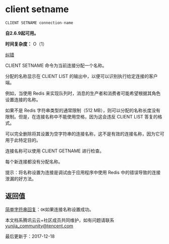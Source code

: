# client setname

```javascript
CLIENT SETNAME connection-name
```

**自2.6.9起可用。**

**时间复杂度：** O（1）

[纠错](javascript:;)

CLIENT SETNAME 命令为当前连接分配一个名称。

分配的名称显示在 CLIENT LIST 的输出中，以便可以识别执行给定连接的客户端。

例如，当使用 Redis 来实现队列时，消息的生产者和消费者可能希望根据其角色设置连接的名称。

如果不是 Redis 字符串类型的通常限制（512 MB），则可以分配的名称长度没有限制。但是，在连接名称中不能使用空格，因为这会违反 CLIENT LIST 答复的格式。

可以完全删除将其设置为空字符串的连接名称，这不是有效的连接名称，因为它可用于此特定目的。

连接名称可以使用 CLIENT GETNAME 进行检查。

每个新连接都没有分配名称。

提示：将名称设置为连接是调试由于应用程序中使用 Redis 中的错误导致的连接泄漏的好方法。

## 返回值

[简单字符串回复](https://redis.io/topics/protocol#simple-string-reply)：`OK`如果连接名称设置成功。

本文档系腾讯云云+社区成员共同维护，如有问题请联系 yunjia_community@tencent.com

最后更新于：2017-12-18